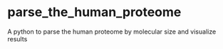 # parse_the_human_proteome
A python to parse the human proteome by molecular size and visualize results
